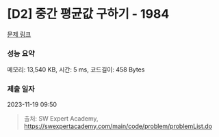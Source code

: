 # [D2] 중간 평균값 구하기 - 1984 

[문제 링크](https://swexpertacademy.com/main/code/problem/problemDetail.do?contestProbId=AV5Pw_-KAdcDFAUq) 

### 성능 요약

메모리: 13,540 KB, 시간: 5 ms, 코드길이: 458 Bytes

### 제출 일자

2023-11-19 09:50



> 출처: SW Expert Academy, https://swexpertacademy.com/main/code/problem/problemList.do